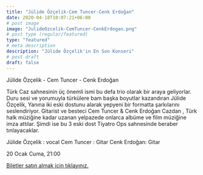 ```yaml
---
title: "Jülide Özçelik-Cem Tuncer-Cenk Erdoğan"
date: 2020-04-18T10:07:21+06:00
# post image
image: "JulideOzcelik-CemTuncer-CenkErdogan.png"
# post type (regular/featured)
type: "featured"
# meta description
description: "Jülide Özçelik'in En Son Konseri"
# post draft
draft: false
---
```


Jülide Özçelik - Cem Tuncer - Cenk Erdoğan 
 
Türk Caz sahnesinin üç önemli ismi bu defa trio olarak bir araya geliyorlar.  
Duru sesi ve yorumuyla türkülere bam başka boyutlar kazandıran Jülide Özçelik, 
Yanına iki eski dostunu alarak yepyeni bir formatta şarkılarını seslendiriyor. 
Gitarist ve besteci Cem Tuncer & Cenk Erdoğan Cazdan , Türk halk müziğine kadar uzanan yelpazede 
onlarca albüme ve film müziğine imza attılar. 
Şimdi ise bu 3 eski dost Tiyatro Ops sahnesinde beraber tınlayacaklar. 
 
Jülide Özçelik : vocal 
Cem Tuncer : Gitar 
Cenk Erdoğan: Gitar 

20 Ocak Cuma, 21:00

[Biletler satın almak için tıklayınız.](https://mobilet.com/tr/event/16708/)